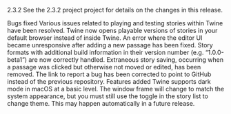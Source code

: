 2.3.2
See the 2.3.2 project project for details on the changes in this release.

Bugs fixed
Various issues related to playing and testing stories within Twine have been resolved. Twine now opens playable versions of stories in your default browser instead of inside Twine.
An error where the editor UI became unresponsive after adding a new passage has been fixed.
Story formats with additional build information in their version number (e.g. “1.0.0-beta1”) are now correctly handled.
Extraneous story saving, occurring when a passage was clicked but otherwise not moved or edited, has been removed.
The link to report a bug has been corrected to point to GitHub instead of the previous repository.
Features added
Twine supports dark mode in macOS at a basic level. The window frame will change to match the system appearance, but you must still use the toggle in the story list to change theme. This may happen automatically in a future release.
